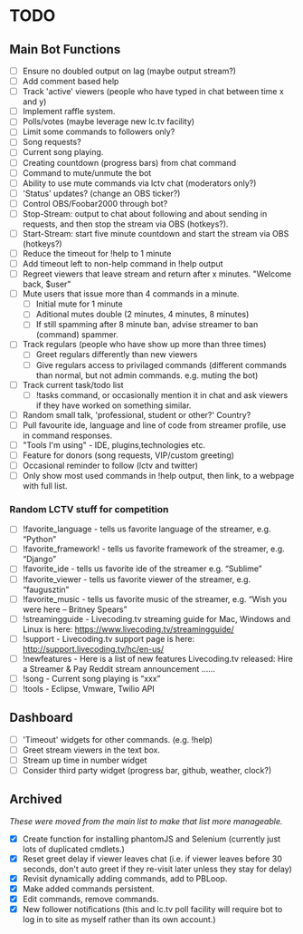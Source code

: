 # TODO

## Main Bot Functions

- [ ] Ensure no doubled output on lag (maybe output stream?)
- [ ] Add comment based help
- [ ] Track 'active' viewers (people who have typed in chat between time x and y)
- [ ] Implement raffle system.
- [ ] Polls/votes (maybe leverage new lc.tv facility)
- [ ] Limit some commands to followers only?
- [ ] Song requests?
- [ ] Current song playing.
- [ ] Creating countdown (progress bars) from chat command
- [ ] Command to mute/unmute the bot
- [ ] Ability to use mute commands via lctv chat (moderators only?)
- [ ] 'Status' updates? (change an OBS ticker?)
- [ ] Control OBS/Foobar2000 through bot?
- [ ] Stop-Stream: output to chat about following and about sending in requests, and then stop the stream via OBS (hotkeys?).
- [ ] Start-Stream: start five minute countdown and start the stream via OBS (hotkeys?)
- [ ] Reduce the timeout for !help to 1 minute
- [ ] Add timeout left to non-help command in !help output
- [ ] Regreet viewers that leave stream and return after x minutes. "Welcome back, $user"
- [ ] Mute users that issue more than 4 commands in a minute.
  - [ ] Initial mute for 1 minute
  - [ ] Aditional mutes double (2 minutes, 4 minutes, 8 minutes)
  - [ ] If still spamming after 8 minute ban, advise streamer to ban (command) spammer.
- [ ] Track regulars (people who have show up more than three times)
  - [ ] Greet regulars differently than new viewers
  - [ ] Give regulars access to privilaged commands (different commands than normal, but not admin commands. e.g. muting the bot)
- [ ] Track current task/todo list
  - [ ] !tasks command, or occasionally mention it in chat and ask viewers if they have worked on something similar.
- [ ] Random small talk, 'professional, student or other?' Country?
- [ ] Pull favourite ide, language and line of code from streamer profile, use in command responses.
- [ ] "Tools I'm using" - IDE, plugins,technologies etc.
- [ ] Feature for donors (song requests, VIP/custom greeting)
- [ ] Occasional reminder to follow (lctv and twitter)
- [ ] Only show most used commands in !help output, then link, to a webpage with full list.

### Random LCTV stuff for competition

- [ ] !favorite_language - tells us favorite language of the streamer, e.g. “Python”
- [ ] !favorite_framework! - tells us favorite framework of the streamer, e.g. “Django”
- [ ] !favorite_ide - tells us favorite ide of the streamer e.g. “Sublime”
- [ ] !favorite_viewer - tells us favorite viewer of the streamer, e.g. “faugusztin”
- [ ] !favorite_music - tells us favorite music of the streamer, e.g. “Wish you were here – Britney Spears”
- [ ] !streamingguide - Livecoding.tv streaming guide for Mac, Windows and Linux is here: https://www.livecoding.tv/streamingguide/
- [ ] !support - Livecoding.tv support page is here: http://support.livecoding.tv/hc/en-us/
- [ ] !newfeatures - Here is a list of new features Livecoding.tv released:
  Hire a Streamer & Pay
  Reddit stream announcement
  ……
- [ ] !song - Current song playing is “xxx”
- [ ] !tools - Eclipse, Vmware, Twilio API

## Dashboard

- [ ] 'Timeout' widgets for other commands. (e.g. !help)
- [ ] Greet stream viewers in the text box.
- [ ] Stream up time in number widget
- [ ] Consider third party widget (progress bar, github, weather, clock?)

## Archived
_These were moved from the main list to make that list more manageable._

- [x] Create function for installing phantomJS and Selenium (currently just lots of duplicated cmdlets.)
- [x] Reset greet delay if viewer leaves chat (i.e. if viewer leaves before 30 seconds, don't auto greet if they re-visit later unless they stay for delay)
- [x] Revisit dynamically adding commands, add to PBLoop.
- [x] Make added commands persistent.
- [x] Edit commands, remove commands.
- [X] New follower notifications (this and lc.tv poll facility will require bot to log in to site as myself rather than its own account.)

